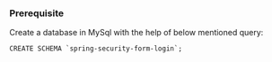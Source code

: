 ### Prerequisite

Create a database in MySql with the help of below mentioned query:

``` CREATE SCHEMA `spring-security-form-login`; ```

